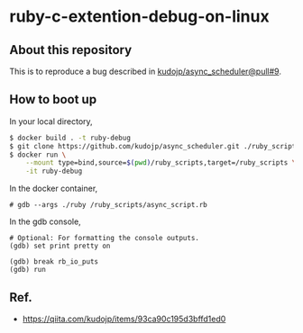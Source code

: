 # ruby-c-extention-debug-on-linux

## About this repository

This is to reproduce a bug described in [kudojp/async_scheduler@pull#9](https://github.com/kudojp/async_scheduler/pull/9#issue-1096874214).

## How to boot up

In your local directory,

```sh
$ docker build . -t ruby-debug
$ git clone https://github.com/kudojp/async_scheduler.git ./ruby_scripts/async_scheduler
$ docker run \
    --mount type=bind,source=$(pwd)/ruby_scripts,target=/ruby_scripts \
    -it ruby-debug
```

In the docker container,

```
# gdb --args ./ruby /ruby_scripts/async_script.rb
```

In the gdb console,

```
# Optional: For formatting the console outputs.
(gdb) set print pretty on

(gdb) break rb_io_puts
(gdb) run
```

## Ref.
- https://qiita.com/kudojp/items/93ca90c195d3bffd1ed0
